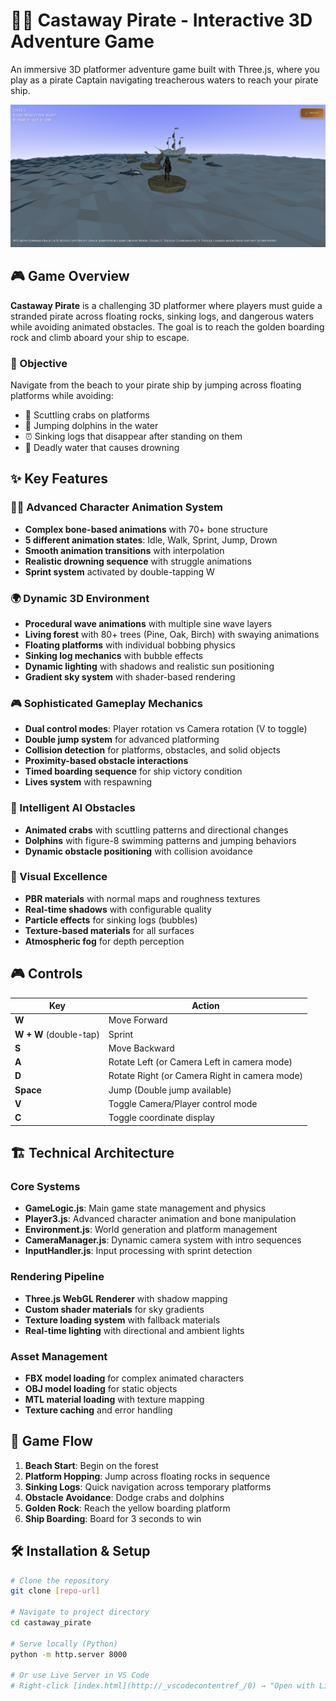 # 🏴‍☠️ Castaway Pirate - Interactive 3D Adventure Game

An immersive 3D platformer adventure game built with Three.js, where you play as a pirate Captain  navigating treacherous waters to reach your pirate ship.

![Game Screenshot](images\game_snapshot.png) 

## 🎮 Game Overview

**Castaway Pirate** is a challenging 3D platformer where players must guide a stranded pirate across floating rocks, sinking logs, and dangerous waters while avoiding animated obstacles. The goal is to reach the golden boarding rock and climb aboard your ship to escape.

### 🎯 Objective
Navigate from the beach to your pirate ship by jumping across floating platforms while avoiding:
- 🦀 Scuttling crabs on platforms
- 🐬 Jumping dolphins in the water
- ⏰ Sinking logs that disappear after standing on them
- 🌊 Deadly water that causes drowning

## ✨ Key Features

### 🏃‍♂️ Advanced Character Animation System
- **Complex bone-based animations** with 70+ bone structure
- **5 different animation states**: Idle, Walk, Sprint, Jump, Drown
- **Smooth animation transitions** with interpolation
- **Realistic drowning sequence** with struggle animations
- **Sprint system** activated by double-tapping W

### 🌍 Dynamic 3D Environment
- **Procedural wave animations** with multiple sine wave layers
- **Living forest** with 80+ trees (Pine, Oak, Birch) with swaying animations
- **Floating platforms** with individual bobbing physics
- **Sinking log mechanics** with bubble effects
- **Dynamic lighting** with shadows and realistic sun positioning
- **Gradient sky system** with shader-based rendering

### 🎮 Sophisticated Gameplay Mechanics
- **Dual control modes**: Player rotation vs Camera rotation (V to toggle)
- **Double jump system** for advanced platforming
- **Collision detection** for platforms, obstacles, and solid objects
- **Proximity-based obstacle interactions**
- **Timed boarding sequence** for ship victory condition
- **Lives system** with respawning

### 🦀 Intelligent AI Obstacles
- **Animated crabs** with scuttling patterns and directional changes
- **Dolphins** with figure-8 swimming patterns and jumping behaviors
- **Dynamic obstacle positioning** with collision avoidance

### 🎨 Visual Excellence
- **PBR materials** with normal maps and roughness textures
- **Real-time shadows** with configurable quality
- **Particle effects** for sinking logs (bubbles)
- **Texture-based materials** for all surfaces
- **Atmospheric fog** for depth perception

## 🎮 Controls

| Key | Action |
|-----|--------|
| **W** | Move Forward |
| **W + W** (double-tap) | Sprint |
| **S** | Move Backward |
| **A** | Rotate Left (or Camera Left in camera mode) |
| **D** | Rotate Right (or Camera Right in camera mode) |
| **Space** | Jump (Double jump available) |
| **V** | Toggle Camera/Player control mode |
| **C** | Toggle coordinate display |

## 🏗️ Technical Architecture

### Core Systems
- **GameLogic.js**: Main game state management and physics
- **Player3.js**: Advanced character animation and bone manipulation
- **Environment.js**: World generation and platform management
- **CameraManager.js**: Dynamic camera system with intro sequences
- **InputHandler.js**: Input processing with sprint detection

### Rendering Pipeline
- **Three.js WebGL Renderer** with shadow mapping
- **Custom shader materials** for sky gradients
- **Texture loading system** with fallback materials
- **Real-time lighting** with directional and ambient lights

### Asset Management
- **FBX model loading** for complex animated characters
- **OBJ model loading** for static objects
- **MTL material loading** with texture mapping
- **Texture caching** and error handling

## 🎯 Game Flow

1. **Beach Start**: Begin on the forest
2. **Platform Hopping**: Jump across floating rocks in sequence
3. **Sinking Logs**: Quick navigation across temporary platforms
4. **Obstacle Avoidance**: Dodge crabs and dolphins
5. **Golden Rock**: Reach the yellow boarding platform
6. **Ship Boarding**: Board for 3 seconds to win

## 🛠️ Installation & Setup

```bash
# Clone the repository
git clone [repo-url]

# Navigate to project directory
cd castaway_pirate

# Serve locally (Python)
python -m http.server 8000

# Or use Live Server in VS Code
# Right-click [index.html](http://_vscodecontentref_/0) → "Open with Live Server"